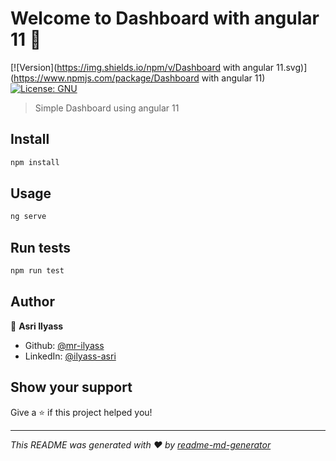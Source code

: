 # Welcome to Dashboard with angular 11 👋
[![Version](https://img.shields.io/npm/v/Dashboard with angular 11.svg)](https://www.npmjs.com/package/Dashboard with angular 11)
[![License: GNU](https://img.shields.io/badge/License-GNU-yellow.svg)](#)

> Simple Dashboard using angular 11

## Install

```sh
npm install
```

## Usage

```sh
ng serve
```

## Run tests

```sh
npm run test
```

## Author

👤 **Asri Ilyass**

* Github: [@mr-ilyass](https://github.com/mr-ilyass)
* LinkedIn: [@ilyass-asri](https://linkedin.com/in/ilyass-asri)

## Show your support

Give a ⭐️ if this project helped you!


***
_This README was generated with ❤️ by [readme-md-generator](https://github.com/kefranabg/readme-md-generator)_